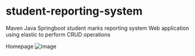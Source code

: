 # student-reporting-system
Maven Java Springboot student marks reporting system Web application using elastic to perform CRUD operations

Homepage
![image](https://user-images.githubusercontent.com/54276528/204989468-e7c5f795-cdc4-4da8-ae90-1adf9ec68f30.png)
